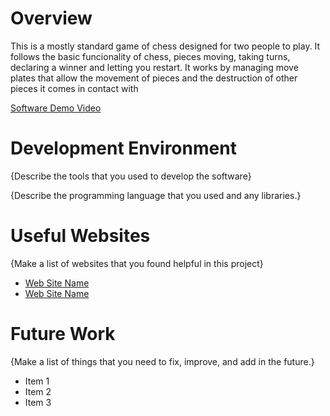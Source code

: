 # Overview

This is a mostly standard game of chess designed for two people to play.
It follows the basic funcionality of chess, pieces moving, taking turns, declaring a winner and letting you restart.
It works by managing move plates that allow the movement of pieces and the destruction of other pieces it comes in contact with

[Software Demo Video](http://youtube.link.goes.here)

# Development Environment

{Describe the tools that you used to develop the software}

{Describe the programming language that you used and any libraries.}

# Useful Websites

{Make a list of websites that you found helpful in this project}
* [Web Site Name](http://url.link.goes.here)
* [Web Site Name](http://url.link.goes.here)

# Future Work

{Make a list of things that you need to fix, improve, and add in the future.}
* Item 1
* Item 2
* Item 3
